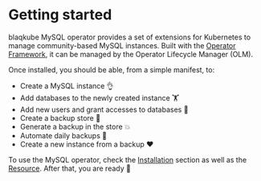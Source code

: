 # Getting started

blaqkube MySQL operator provides a set of extensions for Kubernetes to manage
community-based MySQL instances. Built with the
[Operator Framework](https://github.com/operator-framework), it can be managed
by the Operator Lifecycle Manager (OLM).

Once installed, you should be able, from a simple manifest, to:

- Create a MySQL instance 👌
- Add databases to the newly created instance 🏋
- Add new users and grant accesses to databases 🎅
- Create a backup store 💯
- Generate a backup in the store 💥
- Automate daily backups 🤘
- Create a new instance from a backup ❤

To use the MySQL operator, check the [Installation](/usage/installation)
section as well as the [Resource](/usage/resources). After that, you are
ready 🚀
